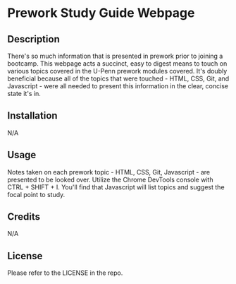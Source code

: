 # Prework Study Guide Webpage

## Description

There's so much information that is presented in prework prior to joining a bootcamp. This webpage acts a succinct, easy to digest means to touch on various topics covered in the U-Penn prework modules covered. It's doubly beneficial because all of the topics that were touched - HTML, CSS, Git, and Javascript - were all needed to present this information in the clear, concise state it's in.

## Installation

N/A

## Usage

Notes taken on each prework topic - HTML, CSS, Git, Javascript - are presented to be looked over. Utilize the Chrome DevTools console with CTRL + SHIFT + I. You'll find that Javascript will list topics and suggest the focal point to study. 

## Credits

N/A

## License

Please refer to the LICENSE in the repo.

